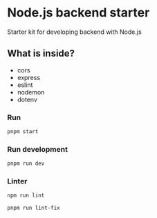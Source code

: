 # Node.js backend starter

Starter kit for developing backend with Node.js

## What is inside?

- cors
- express
- eslint
- nodemon
- dotenv

### Run

```bash
pnpm start
```

### Run development

```bash
pnpm run dev
```

### Linter

```bash
npm run lint
```

```bash
pnpm run lint-fix
```
